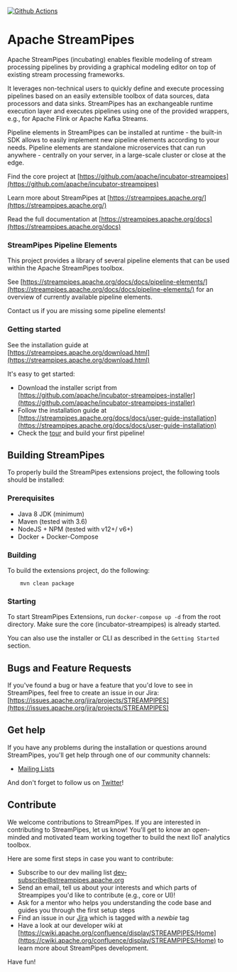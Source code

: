 <!--
  ~ Licensed to the Apache Software Foundation (ASF) under one or more
  ~ contributor license agreements.  See the NOTICE file distributed with
  ~ this work for additional information regarding copyright ownership.
  ~ The ASF licenses this file to You under the Apache License, Version 2.0
  ~ (the "License"); you may not use this file except in compliance with
  ~ the License.  You may obtain a copy of the License at
  ~
  ~    http://www.apache.org/licenses/LICENSE-2.0
  ~
  ~ Unless required by applicable law or agreed to in writing, software
  ~ distributed under the License is distributed on an "AS IS" BASIS,
  ~ WITHOUT WARRANTIES OR CONDITIONS OF ANY KIND, either express or implied.
  ~ See the License for the specific language governing permissions and
  ~ limitations under the License.
  ~
  -->
[![Github Actions](https://img.shields.io/github/workflow/status/apache/incubator-streampipes-extensions/Build%20and%20Deploy%20Extensions)](https://github.com/apache/incubator-streampipes-extensions/actions/)
# Apache StreamPipes

Apache StreamPipes (incubating) enables flexible modeling of stream processing pipelines by providing a graphical
 modeling
 editor on top of existing stream processing frameworks.

It leverages non-technical users to quickly define and execute processing pipelines based on an easily extensible 
toolbox of data sources, data processors and data sinks. StreamPipes has an exchangeable runtime execution layer and executes pipelines using one of the provided wrappers, e.g., for Apache Flink or Apache Kafka Streams.

Pipeline elements in StreamPipes can be installed at runtime - the built-in SDK allows to easily implement new 
pipeline elements according to your needs. Pipeline elements are standalone microservices that can run anywhere - centrally on your server, in a large-scale cluster or close at the edge.

Find the core project at [https://github.com/apache/incubator-streampipes](https://github.com/apache/incubator-streampipes)

Learn more about StreamPipes at [https://streampipes.apache.org/](https://streampipes.apache.org/)

Read the full documentation at [https://streampipes.apache.org/docs](https://streampipes.apache.org/docs)

### StreamPipes Pipeline Elements

This project provides a library of several pipeline elements that can be used within the Apache StreamPipes toolbox.

See [https://streampipes.apache.org/docs/docs/pipeline-elements/](https://streampipes.apache.org/docs/docs/pipeline-elements/) 
for an overview of currently available pipeline elements.

Contact us if you are missing some pipeline elements!

### Getting started

See the installation guide at [https://streampipes.apache.org/download.html](https://streampipes.apache.org/download.html)

It's easy to get started:
* Download the installer script from [https://github.com/apache/incubator-streampipes-installer](https://github.com/apache/incubator-streampipes-installer)
* Follow the installation guide at [https://streampipes.apache.org/docs/docs/user-guide-installation](https://streampipes.apache.org/docs/docs/user-guide-installation)
* Check the [tour](https://streampipes.apache.org/docs/docs/user-guide-tour) and build your first pipeline!

## Building StreamPipes

To properly build the StreamPipes extensions project, the following tools should be installed:

### Prerequisites
* Java 8 JDK (minimum)
* Maven (tested with 3.6)
* NodeJS + NPM (tested with v12+/ v6+)
* Docker + Docker-Compose

### Building

To build the extensions project, do the following:

```
    mvn clean package
```

### Starting

To start StreamPipes Extensions, run ``docker-compose up -d`` from the root directory. Make sure the core (incubator-streampipes) is already started.

You can also use the installer or CLI as described in the ``Getting Started`` section.


## Bugs and Feature Requests

If you've found a bug or have a feature that you'd love to see in StreamPipes, feel free to create an issue in our Jira:
[https://issues.apache.org/jira/projects/STREAMPIPES](https://issues.apache.org/jira/projects/STREAMPIPES)

## Get help

If you have any problems during the installation or questions around StreamPipes, you'll get help through one of our 
community channels:

- [Mailing Lists](https://streampipes.apache.org/mailinglists.html)

And don't forget to follow us on [Twitter](https://twitter.com/streampipes)!

## Contribute

We welcome contributions to StreamPipes. If you are interested in contributing to StreamPipes, let us know! You'll
 get to know an open-minded and motivated team working together to build the next IIoT analytics toolbox.

Here are some first steps in case you want to contribute:
* Subscribe to our dev mailing list [dev-subscribe@streampipes.apache.org](dev-subscribe@streampipes.apache.org)
* Send an email, tell us about your interests and which parts of Streampipes you'd like to contribute (e.g., core or UI)!
* Ask for a mentor who helps you understanding the code base and guides you through the first setup steps
* Find an issue in our [Jira](https://issues.apache.org/jira/projects/STREAMPIPES) which is tagged with a _newbie_ tag
* Have a look at our developer wiki at [https://cwiki.apache.org/confluence/display/STREAMPIPES/Home](https://cwiki.apache.org/confluence/display/STREAMPIPES/Home) to learn more about StreamPipes development.

Have fun!

